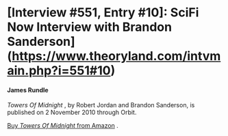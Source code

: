 # [Interview #551, Entry #10]: SciFi Now Interview with Brandon Sanderson](https://www.theoryland.com/intvmain.php?i=551#10)

#### James Rundle

*Towers Of Midnight*
, by Robert Jordan and Brandon Sanderson, is published on 2 November 2010 through Orbit.

[Buy
*Towers Of Midnight*
from Amazon](http://www.amazon.co.uk/gp/search?keywords=9781841498676&index=books&linkCode=qs&tag=imaginpublis-21)
.

